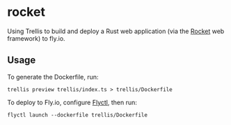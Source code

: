# rocket

Using Trellis to build and deploy a Rust web application (via the
[Rocket](https://rocket.rs/) web framework) to fly.io.

## Usage

To generate the Dockerfile, run:

```shell
trellis preview trellis/index.ts > trellis/Dockerfile
```

To deploy to Fly.io, configure [Flyctl](https://fly.io/docs/getting-started/),
then run:

```shell
flyctl launch --dockerfile trellis/Dockerfile
```

